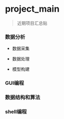 # project_main

> 近期项目汇总贴

### 数据分析

- 数据采集

- 数据处理

- 模型构建



### GUI编程



### 数据结构和算法




### shell编程